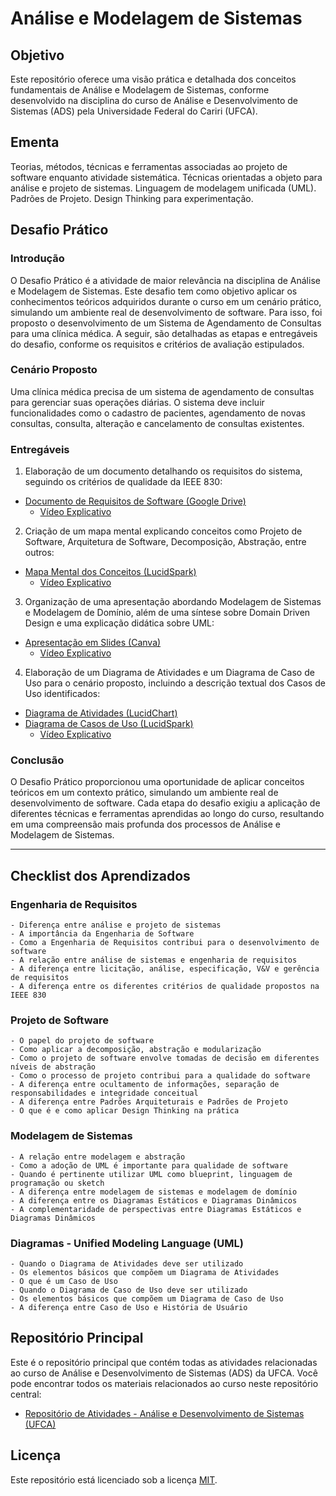 # Análise e Modelagem de Sistemas

## Objetivo
Este repositório oferece uma visão prática e detalhada dos conceitos fundamentais de Análise e Modelagem de Sistemas, conforme desenvolvido na disciplina do curso de Análise e Desenvolvimento de Sistemas (ADS) pela Universidade Federal do Cariri (UFCA).

## Ementa
Teorias, métodos, técnicas e ferramentas associadas ao projeto de software enquanto atividade sistemática. Técnicas orientadas a objeto para análise e projeto de sistemas. Linguagem de modelagem unificada (UML). Padrões de Projeto. Design Thinking para experimentação.

## Desafio Prático

### Introdução
O Desafio Prático é a atividade de maior relevância na disciplina de Análise e Modelagem de Sistemas. Este desafio tem como objetivo aplicar os conhecimentos teóricos adquiridos durante o curso em um cenário prático, simulando um ambiente real de desenvolvimento de software. Para isso, foi proposto o desenvolvimento de um Sistema de Agendamento de Consultas para uma clínica médica. A seguir, são detalhadas as etapas e entregáveis do desafio, conforme os requisitos e critérios de avaliação estipulados.

### Cenário Proposto
Uma clínica médica precisa de um sistema de agendamento de consultas para gerenciar suas operações diárias. O sistema deve incluir funcionalidades como o cadastro de pacientes, agendamento de novas consultas, consulta, alteração e cancelamento de consultas existentes.

### Entregáveis

1. Elaboração de um documento detalhando os requisitos do sistema, seguindo os critérios de qualidade da IEEE 830:
  * [Documento de Requisitos de Software (Google Drive)](https://drive.google.com/file/d/1FHjl3zbH8Ei_r254BtpRzJGNXNvc17tO/view?usp=sharing)
    * [Vídeo Explicativo](https://youtu.be/xrT5Q3FiqYU?si=ptH_kOaj-sJBUPBS)

2. Criação de um mapa mental explicando conceitos como Projeto de Software, Arquitetura de Software, Decomposição, Abstração, entre outros:
  * [Mapa Mental dos Conceitos (LucidSpark)](https://lucid.app/lucidspark/f3a9556d-3f09-4581-afd3-7cde7824ad61/edit?invitationId=inv_37ad847e-c7ef-40cd-913d-114f69180d0f)
    * [Vídeo Explicativo](https://youtu.be/hGaS6jjihVI?si=-yv1amRvLmI0-StT)

3. Organização de uma apresentação abordando Modelagem de Sistemas e Modelagem de Domínio, além de uma síntese sobre Domain Driven Design e uma explicação didática sobre UML:
  * [Apresentação em Slides (Canva)](https://www.canva.com/design/DAGJ1yKGY_8/vneAdyzw-uEGubBlSx5shA/edit?utm_content=DAGJ1yKGY_8&utm_campaign=designshare&utm_medium=link2&utm_source=sharebutton)
    * [Vídeo Explicativo](https://youtu.be/RXFeQoDDOVs?si=gzf1IN4VH-Gno-oq)

4. Elaboração de um Diagrama de Atividades e um Diagrama de Caso de Uso para o cenário proposto, incluindo a descrição textual dos Casos de Uso identificados:
  * [Diagrama de Atividades (LucidChart)](https://lucid.app/lucidchart/153be7c0-911d-4072-acad-16df108884d2/edit?invitationId=inv_15bd7c78-118b-477e-a152-7e6bb6c68972)
  * [Diagrama de Casos de Uso (LucidSpark)](https://lucid.app/lucidspark/396e7b8b-0efc-4d33-830b-b7c8ec256366/edit?invitationId=inv_840f01a2-7669-446b-948b-7314ce8d8355)
    * [Vídeo Explicativo](https://youtu.be/5D5zk7uzCfA?si=T2zo0xHzCgYgJF9M)

### Conclusão
O Desafio Prático proporcionou uma oportunidade de aplicar conceitos teóricos em um contexto prático, simulando um ambiente real de desenvolvimento de software. Cada etapa do desafio exigiu a aplicação de diferentes técnicas e ferramentas aprendidas ao longo do curso, resultando em uma compreensão mais profunda dos processos de Análise e Modelagem de Sistemas.

<hr>

## Checklist dos Aprendizados

### Engenharia de Requisitos
    - Diferença entre análise e projeto de sistemas
    - A importância da Engenharia de Software
    - Como a Engenharia de Requisitos contribui para o desenvolvimento de software
    - A relação entre análise de sistemas e engenharia de requisitos
    - A diferença entre licitação, análise, especificação, V&V e gerência de requisitos
    - A diferença entre os diferentes critérios de qualidade propostos na IEEE 830

### Projeto de Software
    - O papel do projeto de software
    - Como aplicar a decomposição, abstração e modularização
    - Como o projeto de software envolve tomadas de decisão em diferentes níveis de abstração
    - Como o processo de projeto contribui para a qualidade do software
    - A diferença entre ocultamento de informações, separação de responsabilidades e integridade conceitual
    - A diferença entre Padrões Arquiteturais e Padrões de Projeto
    - O que é e como aplicar Design Thinking na prática


### Modelagem de Sistemas
    - A relação entre modelagem e abstração
    - Como a adoção de UML é importante para qualidade de software
    - Quando é pertinente utilizar UML como blueprint, linguagem de programação ou sketch
    - A diferença entre modelagem de sistemas e modelagem de domínio
    - A diferença entre os Diagramas Estáticos e Diagramas Dinâmicos
    - A complementaridade de perspectivas entre Diagramas Estáticos e Diagramas Dinâmicos

### Diagramas - Unified Modeling Language (UML)
    - Quando o Diagrama de Atividades deve ser utilizado
    - Os elementos básicos que compõem um Diagrama de Atividades
    - O que é um Caso de Uso
    - Quando o Diagrama de Caso de Uso deve ser utilizado
    - Os elementos básicos que compõem um Diagrama de Caso de Uso
    - A diferença entre Caso de Uso e História de Usuário

## Repositório Principal
Este é o repositório principal que contém todas as atividades relacionadas ao curso de Análise e Desenvolvimento de Sistemas (ADS) da UFCA. Você pode encontrar todos os materiais relacionados ao curso neste repositório central:
* [Repositório de Atividades - Análise e Desenvolvimento de Sistemas (UFCA)](https://github.com/devitruvius/college-repository)

## Licença
Este repositório está licenciado sob a licença [MIT](https://choosealicense.com/licenses/mit/).
